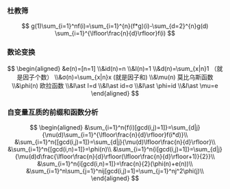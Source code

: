 
### 杜教筛
$$
g(1)\sum_{i=1}^nf(i)=\sum_{i=1}^{n}(f*g)(i)-\sum_{d=2}^{n}g(d) \sum_{i=1}^{\lfloor\frac{n}{d}\rfloor}f(i)
$$

### 数论变换
$$
\begin{aligned}
&e(n)=[n=1]
\\&id(n)=n
\\&I(n)=1
\\&d(n)=\sum_{x|n}1 （就是因子个数）
\\&σ(n)=\sum_{x|n}x   (就是因子和)
\\&\mu(n) 莫比乌斯函数
\\&\phi(n) 欧拉函数
\\&I\ast I=d
\\&I\ast id=σ
\\&I\ast \phi=id
\\&I\ast \mu=e
\end{aligned}
$$

### 自变量互质的前缀和函数分析
$$
\begin{aligned}
&\sum_{i=1}^n{f(i)[gcd(i,j)=1]}=\sum_{d|j}{\mu(d)\sum_{i=1}^{\lfloor\frac{n}{d}\rfloor}f(i*d)}\\
&\sum_{i=1}^n{[gcd(i,j)=1]}=\sum_{d|j}{\mu(d)\lfloor\frac{n}{d}\rfloor}\\
&\sum_{i=1}^n{[gcd(i,n)=1]}=\phi(n)\\
&\sum_{i=1}^n{i[gcd(i,j)=1]}=\sum_{d|j}{\mu(d)d\frac{\lfloor\frac{n}{d}\rfloor(\lfloor\frac{n}{d}\rfloor+1)}{2}}\\
&\sum_{i=1}^n{i[gcd(i,n)=1]}=\frac{n}{2}(\phi(n)+e(n))\\
&\sum_{i=1}^n\sum_{j=1}^nij[gcd(i,j)=1]=\sum_{j=1}^nj^2\phi(j)\\
\end{aligned}
$$


